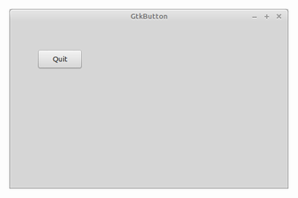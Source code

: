 ![alt text](https://github.com/agguro/gtk-programming/blob/master/gtk2.0/06-Widgets/01-button/button.png)